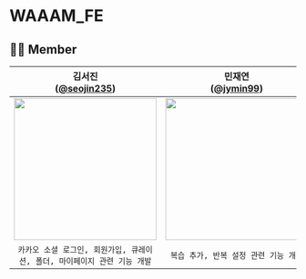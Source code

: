 # WAAAM_FE

## 🧚‍♀️ Member 
| 김서진<br/>([@seojin235](https://github.com/seojin235)) | 민재연<br/>([@jymin99](https://github.com/jymin99)) |
| :---: | :---: |
| <img width="250" src="https://avatars.githubusercontent.com/u/141928266?v=4"/> | <img width="250" src="https://avatars.githubusercontent.com/u/73513813?v=4"/> | <img width="250" src="https://avatars.githubusercontent.com/u/58183216?v=4"/> |
| `카카오 소셜 로그인, 회원가입, 큐레이션, 폴더, 마이페이지 관련 기능 개발`  | `복습 추가, 반복 설정 관련 기능 개발`|

